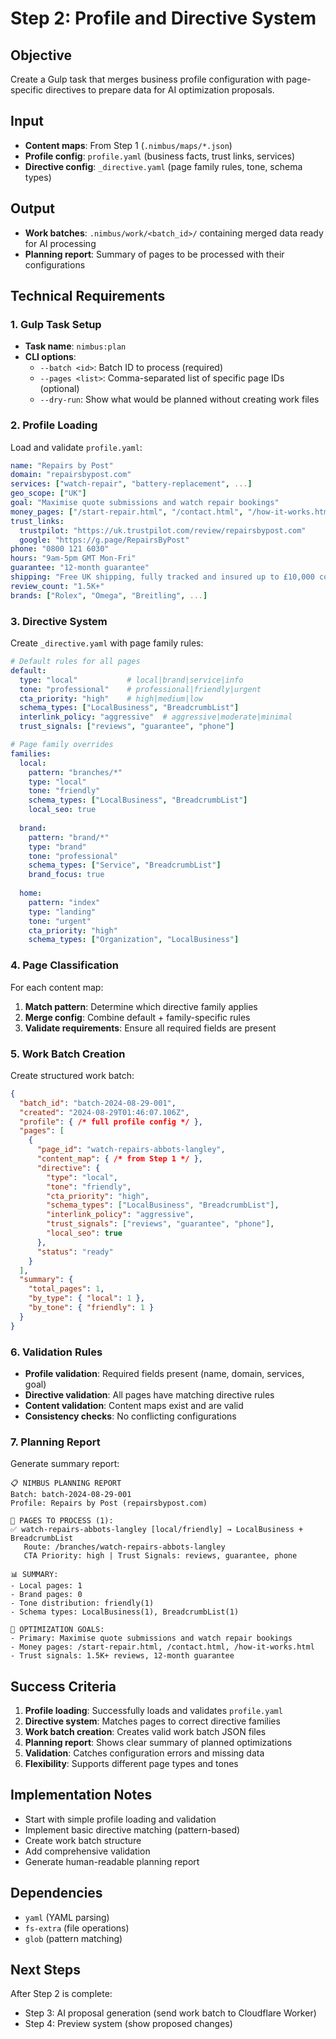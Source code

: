 # Step 2: Profile and Directive System

## Objective
Create a Gulp task that merges business profile configuration with page-specific directives to prepare data for AI optimization proposals.

## Input
- **Content maps**: From Step 1 (`.nimbus/maps/*.json`)
- **Profile config**: `profile.yaml` (business facts, trust links, services)
- **Directive config**: `_directive.yaml` (page family rules, tone, schema types)

## Output
- **Work batches**: `.nimbus/work/<batch_id>/` containing merged data ready for AI processing
- **Planning report**: Summary of pages to be processed with their configurations

## Technical Requirements

### 1. Gulp Task Setup
- **Task name**: `nimbus:plan`
- **CLI options**:
  - `--batch <id>`: Batch ID to process (required)
  - `--pages <list>`: Comma-separated list of specific page IDs (optional)
  - `--dry-run`: Show what would be planned without creating work files

### 2. Profile Loading
Load and validate `profile.yaml`:
```yaml
name: "Repairs by Post"
domain: "repairsbypost.com"
services: ["watch-repair", "battery-replacement", ...]
geo_scope: ["UK"]
goal: "Maximise quote submissions and watch repair bookings"
money_pages: ["/start-repair.html", "/contact.html", "/how-it-works.html"]
trust_links:
  trustpilot: "https://uk.trustpilot.com/review/repairsbypost.com"
  google: "https://g.page/RepairsByPost"
phone: "0800 121 6030"
hours: "9am-5pm GMT Mon-Fri"
guarantee: "12-month guarantee"
shipping: "Free UK shipping, fully tracked and insured up to £10,000 cover"
review_count: "1.5K+"
brands: ["Rolex", "Omega", "Breitling", ...]
```

### 3. Directive System
Create `_directive.yaml` with page family rules:
```yaml
# Default rules for all pages
default:
  type: "local"           # local|brand|service|info
  tone: "professional"    # professional|friendly|urgent
  cta_priority: "high"    # high|medium|low
  schema_types: ["LocalBusiness", "BreadcrumbList"]
  interlink_policy: "aggressive"  # aggressive|moderate|minimal
  trust_signals: ["reviews", "guarantee", "phone"]

# Page family overrides
families:
  local:
    pattern: "branches/*"
    type: "local"
    tone: "friendly"
    schema_types: ["LocalBusiness", "BreadcrumbList"]
    local_seo: true
    
  brand:
    pattern: "brand/*"
    type: "brand"
    tone: "professional"
    schema_types: ["Service", "BreadcrumbList"]
    brand_focus: true
    
  home:
    pattern: "index"
    type: "landing"
    tone: "urgent"
    cta_priority: "high"
    schema_types: ["Organization", "LocalBusiness"]
```

### 4. Page Classification
For each content map:
1. **Match pattern**: Determine which directive family applies
2. **Merge config**: Combine default + family-specific rules
3. **Validate requirements**: Ensure all required fields are present

### 5. Work Batch Creation
Create structured work batch:
```json
{
  "batch_id": "batch-2024-08-29-001",
  "created": "2024-08-29T01:46:07.106Z",
  "profile": { /* full profile config */ },
  "pages": [
    {
      "page_id": "watch-repairs-abbots-langley",
      "content_map": { /* from Step 1 */ },
      "directive": {
        "type": "local",
        "tone": "friendly", 
        "cta_priority": "high",
        "schema_types": ["LocalBusiness", "BreadcrumbList"],
        "interlink_policy": "aggressive",
        "trust_signals": ["reviews", "guarantee", "phone"],
        "local_seo": true
      },
      "status": "ready"
    }
  ],
  "summary": {
    "total_pages": 1,
    "by_type": { "local": 1 },
    "by_tone": { "friendly": 1 }
  }
}
```

### 6. Validation Rules
- **Profile validation**: Required fields present (name, domain, services, goal)
- **Directive validation**: All pages have matching directive rules
- **Content validation**: Content maps exist and are valid
- **Consistency checks**: No conflicting configurations

### 7. Planning Report
Generate summary report:
```
📋 NIMBUS PLANNING REPORT
Batch: batch-2024-08-29-001
Profile: Repairs by Post (repairsbypost.com)

📄 PAGES TO PROCESS (1):
✅ watch-repairs-abbots-langley [local/friendly] → LocalBusiness + BreadcrumbList
   Route: /branches/watch-repairs-abbots-langley
   CTA Priority: high | Trust Signals: reviews, guarantee, phone

📊 SUMMARY:
- Local pages: 1
- Brand pages: 0  
- Tone distribution: friendly(1)
- Schema types: LocalBusiness(1), BreadcrumbList(1)

🎯 OPTIMIZATION GOALS:
- Primary: Maximise quote submissions and watch repair bookings
- Money pages: /start-repair.html, /contact.html, /how-it-works.html
- Trust signals: 1.5K+ reviews, 12-month guarantee
```

## Success Criteria
1. **Profile loading**: Successfully loads and validates `profile.yaml`
2. **Directive system**: Matches pages to correct directive families
3. **Work batch creation**: Creates valid work batch JSON files
4. **Planning report**: Shows clear summary of planned optimizations
5. **Validation**: Catches configuration errors and missing data
6. **Flexibility**: Supports different page types and tones

## Implementation Notes
- Start with simple profile loading and validation
- Implement basic directive matching (pattern-based)
- Create work batch structure
- Add comprehensive validation
- Generate human-readable planning report

## Dependencies
- `yaml` (YAML parsing)
- `fs-extra` (file operations)
- `glob` (pattern matching)

## Next Steps
After Step 2 is complete:
- Step 3: AI proposal generation (send work batch to Cloudflare Worker)
- Step 4: Preview system (show proposed changes)

